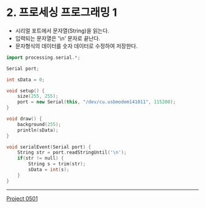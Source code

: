 # 2. 프로세싱 프로그래밍 1

* 시리얼 포트에서 문자열(String)을 읽는다.
* 입력되는 문자열은 '\n' 문자로 끝난다.
* 문자형식의 데이터를 숫자 데이터로 수정하여 저장한다.

```cpp title="p51_processing1.pde" linenums="1" hl_lines="18"
import processing.serial.*;

Serial port;

int sData = 0;

void setup() {
    size(255, 255);
    port = new Serial(this, "/dev/cu.usbmodem141011", 115200);
}

void draw() {
    background(255);
    println(sData);
}

void serialEvent(Serial port) {
    String str = port.readStringUntil('\n');
    if(str != null) {
        String s = trim(str);
        sData = int(s);
    }
}
```

---
[Project 0501](/07_Projects/Project_0501/)
